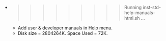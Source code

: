 * >>>>>>>>> Running inst-std-help-manuals-html.sh ...
  * Add user & developer manuals in Help menu.
  * Disk size = 2804264K. Space Used = 72K.
